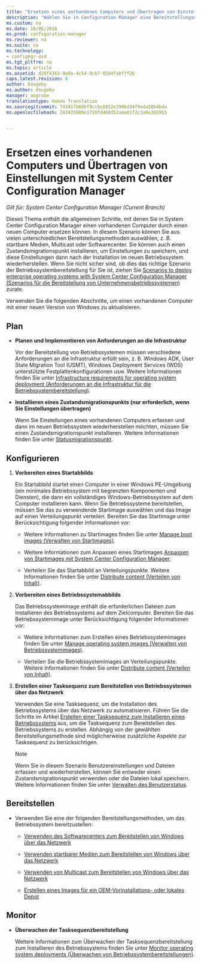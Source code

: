 ```yaml
---
title: "Ersetzen eines vorhandenen Computers und Übertragen von Einstellungen | Microsoft-Dokumentation"
description: "Wählen Sie in Configuration Manager eine Bereitstellungsmethode wie startbare Medien, Multicast oder Softwarecenter aus, um einen vorhandenen Computer durch einen neuen Computer zu ersetzen."
ms.custom: na
ms.date: 10/06/2016
ms.prod: configuration-manager
ms.reviewer: na
ms.suite: na
ms.technology:
- configmgr-osd
ms.tgt_pltfrm: na
ms.topic: article
ms.assetid: d28f4363-9e8a-4c54-9cb7-0594fabfff26
caps.latest.revision: 6
author: Dougeby
ms.author: dougeby
manager: angrobe
translationtype: Human Translation
ms.sourcegitcommit: 74341fb60bf9ccbc8822e390bd34f9eda58b4bda
ms.openlocfilehash: 243433980e1720fd468d52a4a61f2c3a8e3659b5


---
```

# <a name="replace-an-existing-computer-and-transfer-settings-with-system-center-configuration-manager"></a>Ersetzen eines vorhandenen Computers und Übertragen von Einstellungen mit System Center Configuration Manager

*Gilt für: System Center Configuration Manager (Current Branch)*

Dieses Thema enthält die allgemeinen Schritte, mit denen Sie in System Center Configuration Manager einen vorhandenen Computer durch einen neuen Computer ersetzen können. In diesem Szenario können Sie aus vielen unterschiedlichen Bereitstellungsmethoden auswählen, z. B. startbare Medien, Multicast oder Softwarecenter. Sie können auch einen Zustandsmigrationspunkt installieren, um Einstellungen zu speichern, und diese Einstellungen dann nach der Installation im neuen Betriebssystem wiederherstellen. Wenn Sie nicht sicher sind, ob dies das richtige Szenario der Betriebssystembereitstellung für Sie ist, ziehen Sie [Scenarios to deploy enterprise operating systems with System Center Configuration Manager (Szenarios für die Bereitstellung von Unternehmensbetriebssystemen)](scenarios-to-deploy-enterprise-operating-systems.md) zurate.  

 Verwenden Sie die folgenden Abschnitte, um einen vorhandenen Computer mit einer neuen Version von Windows zu aktualisieren.  

##  <a name="a-namebkmkplana-plan"></a><a name="BKMK_Plan"></a> Plan  

-   **Planen und Implementieren von Anforderungen an die Infrastruktur**  

     Vor der Bereitstellung von Betriebssystemen müssen verschiedene Anforderungen an die Infrastruktur erfüllt sein, z. B. Windows ADK, User State Migration Tool (USMT), Windows Deployment Services (WDS) unterstützte Festplattenkonfigurationen usw. Weitere Informationen finden Sie unter [Infrastructure requirements for operating system deployment (Anforderungen an die Infrastruktur für die Betriebssystembereitstellung)](../plan-design/infrastructure-requirements-for-operating-system-deployment.md).  

-   **Installieren eines Zustandsmigrationspunkts (nur erforderlich, wenn Sie Einstellungen übertragen)**  

     Wenn Sie Einstellungen eines vorhandenen Computers erfassen und dann im neuen Betriebssystem wiederherstellen möchten, müssen Sie einen Zustandsmigrationspunkt installieren. Weitere Informationen finden Sie unter [Statusmigrationspunkt](../get-started/prepare-site-system-roles-for-operating-system-deployments.md#BKMK_StateMigrationPoints).  

##  <a name="a-namebkmkconfigurea-configure"></a><a name="BKMK_Configure"></a> Konfigurieren  

1.  **Vorbereiten eines Startabbilds**  

     Ein Startabbild startet einen Computer in einer Windows PE-Umgebung (ein minimales Betriebssystem mit begrenzten Komponenten und Diensten), die dann ein vollständiges Windows-Betriebssystem auf dem Computer installieren kann. Wenn Sie Betriebssysteme bereitstellen, müssen Sie das zu verwendende Startimage auswählen und das Image auf einen Verteilungspunkt verteilen. Bereiten Sie das Startimage unter Berücksichtigung folgender Informationen vor:  

    -   Weitere Informationen zu Startimages finden Sie unter [Manage boot images (Verwalten von Startimages)](../get-started/manage-boot-images.md).  

    -   Weitere Informationen zum Anpassen eines Startimages [Anpassen von Startimages mit System Center Configuration Manager](../get-started/customize-boot-images.md).  

    -   Verteilen Sie das Startabbild an Verteilungspunkte. Weitere Informationen finden Sie unter [Distribute content (Verteilen von Inhalt)](../../core/servers/deploy/configure/deploy-and-manage-content.md#a-namebkmkdistributea-distribute-content).  

2.  **Vorbereiten eines Betriebssystemabbilds**  

     Das Betriebssystemimage enthält die erforderlichen Dateien zum Installieren des Betriebssystems auf dem Zielcomputer. Bereiten Sie das Betriebssystemimage unter Berücksichtigung folgender Informationen vor:  

    -   Weitere Informationen zum Erstellen eines Betriebssystemimages finden Sie unter [Manage operating system images (Verwalten von Betriebssystemimages)](../get-started/manage-operating-system-images.md).  

    -   Verteilen Sie die Betriebssystemimages an Verteilungspunkte. Weitere Informationen finden Sie unter [Distribute content (Verteilen von Inhalt)](../../core/servers/deploy/configure/deploy-and-manage-content.md#a-namebkmkdistributea-distribute-content).  

3.  **Erstellen einer Tasksequenz zum Bereitstellen von Betriebssystemen über das Netzwerk**  

     Verwenden Sie eine Tasksequenz, um die Installation des Betriebssystems über das Netzwerk zu automatisieren. Führen Sie die Schritte im Artikel [Erstellen einer Tasksequenz zum Installieren eines Betriebssystems](create-a-task-sequence-to-install-an-operating-system.md) aus, um die Tasksequenz zum Bereitstellen des Betriebssystems zu erstellen. Abhängig von der gewählten Bereitstellungsmethode sind möglicherweise zusätzliche Aspekte zur Tasksequenz zu berücksichtigen.  

    > [!NOTE]  
    >  Wenn Sie in diesem Szenario Benutzereinstellungen und Dateien erfassen und wiederherstellen, können Sie entweder einen Zustandsmigrationspunkt verwenden oder die Dateien lokal speichern. Weitere Informationen finden Sie unter [Verwalten des Benutzerstatus](../get-started/manage-user-state.md).  

##  <a name="a-namebkmkdeploya-deploy"></a><a name="BKMK_Deploy"></a> Bereitstellen  

-   Verwenden Sie eine der folgenden Bereitstellungsmethoden, um das Betriebssystem bereitzustellen:  

    -   [Verwenden des Softwarecenters zum Bereitstellen von Windows über das Netzwerk](use-software-center-to-deploy-windows-over-the-network.md)  

    -   [Verwenden startbarer Medien zum Bereitstellen von Windows über das Netzwerk](use-bootable-media-to-deploy-windows-over-the-network.md)  

    -   [Verwenden von Multicast zum Bereitstellen von Windows über das Netzwerk](use-multicast-to-deploy-windows-over-the-network.md)  

    -   [Erstellen eines Images für ein OEM-Vorinstallations- oder lokales Depot](create-an-image-for-an-oem-in-factory-or-a-local-depot.md)  

## <a name="monitor"></a>Monitor  

-   **Überwachen der Tasksequenzbereitstellung**  

     Weitere Informationen zum Überwachen der Tasksequenzbereitstellung zum Installieren des Betriebssystems finden Sie unter [Monitor operating system deployments (Überwachen von Betriebssystembereitstellungen)](monitor-operating-system-deployments.md).  



<!--HONumber=Dec16_HO3-->


